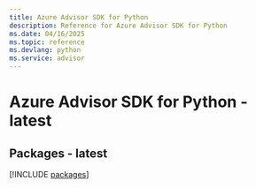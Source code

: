 ```yaml
---
title: Azure Advisor SDK for Python
description: Reference for Azure Advisor SDK for Python
ms.date: 04/16/2025
ms.topic: reference
ms.devlang: python
ms.service: advisor
---
```

# Azure Advisor SDK for Python - latest
## Packages - latest
[!INCLUDE [packages](advisor-index.md)]